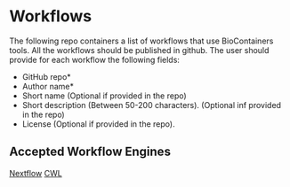 Workflows
========================

The following repo containers a list of workflows that use BioContainers tools. All the workflows should be published in github. 
The user should provide for each workflow the following fields: 

- GitHub repo* 
- Author name*
- Short name (Optional if provided in the repo)
- Short description (Between 50-200 characters). (Optional inf provided in the repo)
- License (Optional if provided in the repo). 

Accepted Workflow Engines
----------------------------

[Nextflow](https://www.nextflow.io/)
[CWL](https://www.commonwl.org/)


